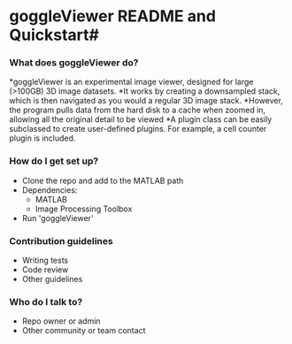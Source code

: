 # goggleViewer README and Quickstart#


### What does goggleViewer do? ###

*goggleViewer is an experimental image viewer, designed for large (>100GB) 3D image datasets.
*It works by creating a downsampled stack, which is then navigated as you would a regular 3D image stack. 
*However, the program pulls data from the hard disk to a cache when zoomed in, allowing all the original detail to be viewed
*A plugin class can be easily subclassed to create user-defined plugins. For example, a cell counter plugin is included.

### How do I get set up? ###

* Clone the repo and add to the MATLAB path
* Dependencies:
  * MATLAB
  * Image Processing Toolbox
* Run 'goggleViewer'

### Contribution guidelines ###

* Writing tests
* Code review
* Other guidelines

### Who do I talk to? ###

* Repo owner or admin
* Other community or team contact